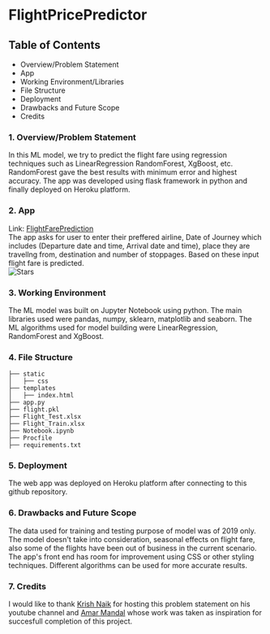 # FlightPricePredictor

## Table of Contents
* Overview/Problem Statement
* App 
* Working Environment/Libraries
* File Structure 
* Deployment
* Drawbacks and Future Scope
* Credits

### 1. Overview/Problem Statement
In this ML model, we try to predict the flight fare using regression techniques such as LinearRegression RandomForest, XgBoost, etc. RandomForest gave the best results with minimum error and highest accuracy. The app was developed using flask framework in python and finally deployed on Heroku platform.

### 2. App 
Link: [FlightFarePrediction](https://flightpricepredictor99.herokuapp.com/)  
The app asks for user to enter their preffered airline, Date of Journey which includes (Departure date and time, Arrival date and time), place they are travellng from, destination and number of stoppages. Based on these input flight fare is predicted.  
![Stars](https://user-images.githubusercontent.com/83957848/119222197-bece6400-bb10-11eb-8163-e2782dc1f979.jpg)


### 3. Working Environment 
The ML model was built on Jupyter Notebook using python. The main libraries used were pandas, numpy, sklearn, matplotlib and seaborn. The ML algorithms used for model building were LinearRegression, RandomForest and XgBoost.

### 4. File Structure
```
├── static 
│   ├── css
├── templates
│   ├── index.html
├── app.py
├── flight.pkl
├── Flight_Test.xlsx
├── Flight_Train.xlsx
├── Notebook.ipynb
├── Procfile
├── requirements.txt
```

### 5. Deployment
The web app was deployed on Heroku platform after connecting to this github repository.

### 6. Drawbacks and Future Scope
The data used for training and testing purpose of model was of 2019 only. The model doesn't take into consideration, seasonal effects on flight fare, also some of the flights have been out of business in the current scenario. The app's front end has room for improvement using CSS or other styling techniques. Different algorithms can be used for more accurate results.

### 7. Credits
I would like to thank [Krish Naik](https://github.com/krishnaik06) for hosting this problem statement on his youtube channel and [Amar Mandal](https://github.com/Mandal-21) whose work was taken as inspiration for succesfull completion of this project. 

